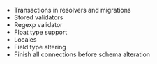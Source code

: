 * Transactions in resolvers and migrations
* Stored validators
* Regexp validator
* Float type support
* Locales
* Field type altering
* Finish all connections before schema alteration

